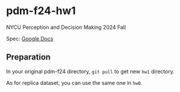 # pdm-f24-hw1

NYCU Perception and Decision Making 2024 Fall

Spec: [Google Docs](https://docs.google.com/document/d/1whwLunr64Q5aqhjNhRfl7udZV4_0wfdZ/edit?usp=sharing&ouid=111927449078729907735&rtpof=true&sd=true)

## Preparation
In your original pdm-f24 directory, `git pull` to get new `hw1` directory.

As for replica dataset, you can use the same one in `hw0`.
